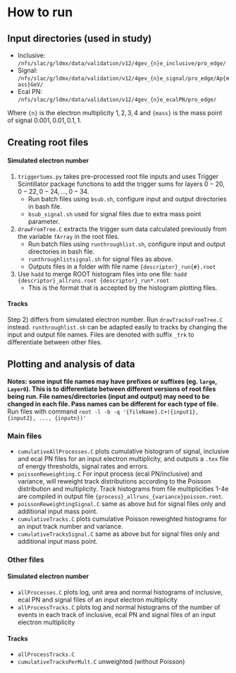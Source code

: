 # How to run
## Input directories (used in study)
- Inclusive: `/nfs/slac/g/ldmx/data/validation/v12/4gev_{n}e_inclusive/pro_edge/`
- Signal: `/nfs/slac/g/ldmx/data/validation/v12/4gev_{n}e_signal/pro_edge/Ap{mass}GeV/`
- Ecal PN: `/nfs/slac/g/ldmx/data/validation/v12/4gev_{n}e_ecalPN/pro_edge/`

Where `{n}` is the electron multiplicity $1, 2, 3, 4$ and `{mass}` is the mass point of signal $0.001, 0.01, 0.1, 1$.
## Creating root files
#### Simulated electron number
1) `triggerSums.py` takes pre-processed root file inputs and uses Trigger Scintillator package functions to add the trigger sums for layers $0-20, 0-22, 0-24, ..., 0-34$.
    * Run batch files using `bsub.sh`, configure input and output directories in bash file.
    * `bsub_signal.sh` used for signal files due to extra mass point parameter.
2) `drawFromTree.C` extracts the trigger sum data calculated previously from the variable `fArray` in the root files.
    * Run batch files using `runthroughlist.sh`, configure input and output directories in bash file.
    * `runthroughlistsignal.sh` for signal files as above.
    * Outputs files in a folder with file name `{descriptor}_run{#}.root`
3) Use `hadd` to merge ROOT histogram files into one file: `hadd {descriptor}_allruns.root {descriptor}_run*.root`
    * This is the format that is accepted by the histogram plotting files.
#### Tracks
Step 2) differs from simulated electron number. Run `drawTracksFromTree.C` instead. `runthroughlist.sh` can be adapted easily to tracks by changing the input and output file names.
Files are denoted with suffix `_trk` to differentiate between other files.
## Plotting and analysis of data
**Notes: some input file names may have prefixes or suffixes (eg. `large`, `Layer0`). This is to differentiate between different versions of root files being run. File names/directories (input and output) may need to be changed in each file. Pass names can be different for each type of file.**
Run files with command `root -l -b -q '{fileName}.C+({input1}, {input2}, ..., {inputn})'`
### Main files
* `cumulativeAllProcesses.C` plots cumulative histogram of signal, inclusive and ecal PN files for an input electron multiplicity, and outputs a `.tex` file of energy thresholds, signal rates and errors.
* `poissonReweighting.C` For input process (ecal PN/inclusive) and variance, will reweight track distributions according to the Poisson distribution and multiplicity. Track histograms from file multiplicities 1-4e are compiled in output file `{process}_allruns_{variance}poisson.root`.
* `poissonReweightingSignal.C` same as above but for signal files only and additional input mass point.
* `cumulativeTracks.C` plots cumulative Poisson reweighted histograms for an input track number and variance.
* `cumulativeTracksSignal.C` same as above but for signal files only and additional input mass point.
### Other files
#### Simulated electron number
* `allProcesses.C` plots log, unit area and normal histograms of inclusive, ecal PN and signal files of an input electron multiplicity
* `allProcessTracks.C` plots log and normal histograms of the number of events in each track of inclusive, ecal PN and signal files of an input electron multiplicity

#### Tracks
* `allProcessTracks.C`
* `cumulativeTracksPerMult.C` unweighted (without Poisson)

